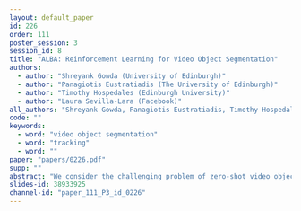 ```yaml
---
layout: default_paper
id: 226
order: 111
poster_session: 3
session_id: 8
title: "ALBA: Reinforcement Learning for Video Object Segmentation"
authors:
  - author: "Shreyank Gowda (University of Edinburgh)"
  - author: "Panagiotis Eustratiadis (The University of Edinburgh)"
  - author: "Timothy Hospedales (Edinburgh University)"
  - author: "Laura Sevilla-Lara (Facebook)"
all_authors: "Shreyank Gowda, Panagiotis Eustratiadis, Timothy Hospedales and Laura Sevilla-Lara"
code: ""
keywords:
  - word: "video object segmentation"
  - word: "tracking"
  - word: ""
paper: "papers/0226.pdf"
supp: ""
abstract: "We consider the challenging problem of zero-shot video object segmentation (VOS). That is, segmenting and tracking multiple moving objects within a video fully automatically, without any manual initialization. We treat this as a grouping problem by exploiting object proposals and making a joint inference about grouping over both space and time. We propose a network architecture for tractably performing proposal selection and joint grouping. Crucially, we then show how to train this network with reinforcement learning so that it learns to perform the optimal non-myopic sequence of grouping decisions to segment the whole video. Unlike standard supervised techniques, this also enables us to directly optimize for the non-differentiable overlap-based metrics used to evaluate VOS. We show state-of-the-art results on DAVIS-2017 and Youtube-VOS benchmarks."
slides-id: 38933925
channel-id: "paper_111_P3_id_0226"
---
```

